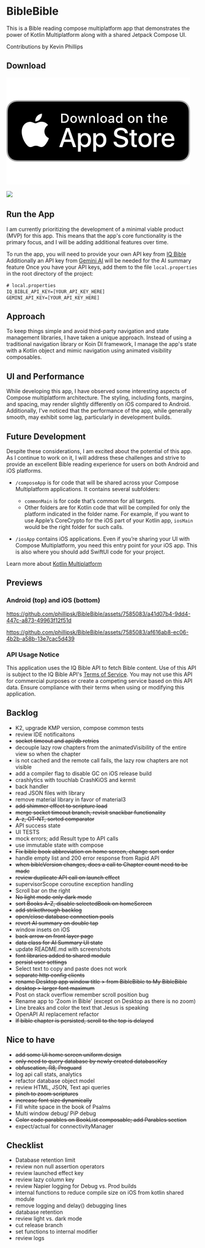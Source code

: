 # BibleBible
This is a Bible reading compose multiplatform app that demonstrates the power of Kotlin Multiplatform along with a shared Jetpack Compose UI.

Contributions by Kevin Phillips

## Download
[![App Store](previews/app_store_badge.svg)](https://apps.apple.com/us/app/my-biblebible/id6478799350)

<a href='https://play.google.com/store/apps/details?id=email.kevinphillips.biblebible'>
<img src="https://play.google.com/intl/en_gb/badges/static/images/badges/en_badge_web_generic.png" width=240 />
</a>

## Run the App
I am currently prioritizing the development of a minimal viable product (MVP) for this app. This means that the app's core functionality is the primary focus, and I will be adding additional features over time.

To run the app, you will need to provide your own API key from [IQ Bible](https://rapidapi.com/vibrantmiami/api/iq-bible) 
Additionally an API key from [Gemini AI](https://ai.google.dev/) will be needed for the AI summary feature
Once you have your API keys, add them to the file `local.properties` in the root directory of the project:
```
# local.properties
IQ_BIBLE_API_KEY=[YOUR_API_KEY_HERE]
GEMINI_API_KEY=[YOUR_API_KEY_HERE]
```

## Approach
To keep things simple and avoid third-party navigation and state management libraries, I have taken a unique approach. Instead of using a traditional navigation library or Koin DI framework, I manage the app's state with a Kotlin object and mimic navigation using animated visibility composables.

## UI and Performance
While developing this app, I have observed some interesting aspects of Compose multiplatform architecture. The styling, including fonts, margins, and spacing, may render slightly differently on iOS compared to Android. Additionally, I've noticed that the performance of the app, while generally smooth, may exhibit some lag, particularly in development builds.

## Future Development
Despite these considerations, I am excited about the potential of this app. As I continue to work on it, I will address these challenges and strive to provide an excellent Bible reading experience for users on both Android and iOS platforms.

* `/composeApp` is for code that will be shared across your Compose Multiplatform applications.
  It contains several subfolders:
  - `commonMain` is for code that’s common for all targets.
  - Other folders are for Kotlin code that will be compiled for only the platform indicated in the folder name.
    For example, if you want to use Apple’s CoreCrypto for the iOS part of your Kotlin app,
    `iosMain` would be the right folder for such calls.

* `/iosApp` contains iOS applications. Even if you’re sharing your UI with Compose Multiplatform, 
  you need this entry point for your iOS app. This is also where you should add SwiftUI code for your project.


Learn more about [Kotlin Multiplatform](https://www.jetbrains.com/help/kotlin-multiplatform-dev/get-started.html)

## Previews
### Android (top) and iOS (bottom)
https://github.com/phillipsk/BibleBible/assets/7585083/a41d07b4-9dd4-447c-a873-49963f12f51d

https://github.com/phillipsk/BibleBible/assets/7585083/af616ab8-ec06-4b2b-a58b-13e7cac5d439


### API Usage Notice
This application uses the IQ Bible API to fetch Bible content. Use of this API is subject to the IQ Bible API's [Terms of Service](https://iqbible.com/). You may not use this API for commercial purposes or create a competing service based on this API data. Ensure compliance with their terms when using or modifying this application.



## Backlog
*   K2, upgrade KMP version, compose common tests
*   review IDE notificaitons
*   ~~socket timeout and api/db retries~~
*   decouple lazy row chapters from the animatedVisibility of the entire view so when the chapter 
*   is not cached and the remote call fails, the lazy row chapters are not visible
*   add a compiler flag to disable GC on iOS release build
*   crashlytics with touchlab CrashKiOS and kermit
*   back handler
*   read JSON files with library
*   remove material library in favor of material3
*   ~~add shimmer effect to scripture load~~
*   ~~merge socket timeout branch, revisit snackbar functionality~~
*   ~~A-z, OT-NT, sorted comparator~~
*   API success state
*   UI TESTS
*   mock errors; add Result type to API calls
*   use immutable state with compose
*   ~~Fix bible book abbreviation on home screen, change sort order~~
*   handle empty list and 200 error response from Rapid API
*   ~~when bibleVersion changes, does a call to Chapter count need to be made~~
*   ~~review duplicate API call on launch effect~~
*   supervisorScope coroutine exception handling 
*   Scroll bar on the right 
*   ~~No light mode only dark mode~~
*   ~~sort Books A-Z, disable selectedBook on homeScreen~~
*   ~~add strikethrough backlog~~
*   ~~open/close database connection pools~~
*   ~~revert AI summary on double tap~~
*   window insets on iOS
*   ~~back arrow on front layer page~~
*   ~~data class for AI Summary UI state~~
*   update README.md with screenshots
*   ~~font libraries added to shared module~~
*   ~~persist user settings~~
*   Select text to copy and paste does not work
*   ~~separate http config clients~~
*   ~~rename Desktop app window title > from BibleBible to My BibleBible~~ 
*   ~~desktop > larger font maximum~~
*   Post on stack overflow remember scroll position bug 
*   Rename app to ‘Zoom in Bible’ (except on Desktop as there is no zoom)
*   Line breaks and color the text that Jesus is speaking 
*   OpenAPI AI replacement refactor 
*   ~~If bible chapter is persisted, scroll to the top is delayed~~

## Nice to have
*   ~~add some UI home screen uniform design~~
*   ~~only need to query database by newly created databaseKey~~
*   ~~obfuscation, R8, Proguard~~
*   log api call stats, analytics
*   refactor database object model
*   review HTML, JSON, Text api queries
*   ~~pinch to zoom scriptures~~
*   ~~increase font size dynamically~~
*   Fill white space in the book of Psalms
*   Multi window debug/ PiP debug
*   ~~Color code parables on BookList composable; add Parables section~~
*   expect/actual for connectivityManager

## Checklist
*   Database retention limit
*   review non null assertion operators
*   review launched effect key
*   review lazy column key
*   review Napier logging for Debug vs. Prod builds
*   internal functions to reduce compile size on iOS from kotlin shared module
*   remove logging and delay() debugging lines
*   database retention
*   review light vs. dark mode
*   cut release branch
*   set functions to internal modifier
*   review logs
